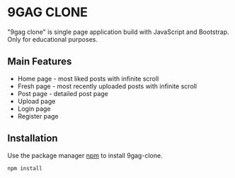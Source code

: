 # 9GAG CLONE

"9gag clone" is single page application build with JavaScript and Bootstrap. Only for educational purposes.

## Main Features
- Home page - most liked posts with infinite scroll
- Fresh page - most recently uploaded posts with infinite scroll
- Post page - detailed post page
- Upload page
- Login page
- Register page

## Installation

Use the package manager [npm](https://www.npmjs.com/) to install 9gag-clone.

```bash
npm install
```